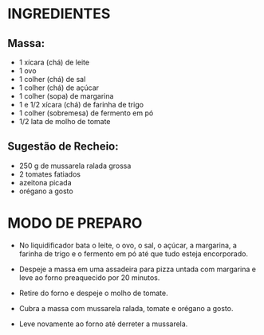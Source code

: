 # INGREDIENTES
## Massa:
 - 1 xícara (chá) de leite
 - 1 ovo
 - 1 colher (chá) de sal
 - 1 colher (chá) de açúcar
 - 1 colher (sopa) de margarina
 - 1 e 1/2 xícara (chá) de farinha de trigo
 - 1 colher (sobremesa) de fermento em pó
 - 1/2 lata de molho de tomate
## Sugestão de Recheio:
 - 250 g de mussarela ralada grossa
 - 2 tomates fatiados
 - azeitona picada
 - orégano a gosto

# MODO DE PREPARO
 - No liquidificador bata o leite, o ovo, o sal, o açúcar, a margarina, a farinha de trigo e o fermento em pó até que tudo esteja encorporado.

 - Despeje a massa em uma assadeira para pizza untada com margarina e leve ao forno preaquecido por 20 minutos.

 - Retire do forno e despeje o molho de tomate.

 - Cubra a massa com mussarela ralada, tomate e orégano a gosto.

 - Leve novamente ao forno até derreter a mussarela.